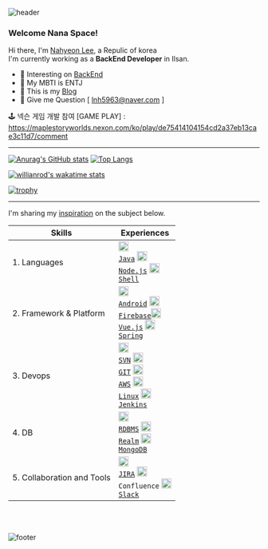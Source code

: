 ![header](https://capsule-render.vercel.app/api?type=shark&color=0:CCE5FF,100:3399FF&text=💻⚙️🔧&animation=twinkling&fontSize=70&fontAlign=19&height=180)

<!-- [![Hits](https://hits.seeyoufarm.com/api/count/incr/badge.svg?url=https%3A%2F%2Fgithub.com%2Fjogilsang&count_bg=%233DDB86&title_bg=%23073642&icon=android.svg&icon_color=%233DDB86&title=hits&edge_flat=false)](https://hits.seeyoufarm.com) -->

### Welcome Nana Space!

Hi there, I'm [Nahyeon Lee](https://www.linkedin.com/in/NahyeonLee), a Repulic of korea   
I'm currently working as a <b>BackEnd Developer</b> in Ilsan.

<!-- - 📱  interesting on [Android](https://github.com/jogilsang/manual-android/tree/master/0.Android) -->
- 🌱 Interesting on [BackEnd](https://github.com/sksmsdlskgus)  
- 🐳 My MBTI is ENTJ
- 🤙 This is my [Blog](https://velog.io/@lnh03280) 
- 💬 Give me Question [ lnh5963@naver.com ]

🕹️ 넥슨 게임 개발 참여 [GAME PLAY] : https://maplestoryworlds.nexon.com/ko/play/de75414104154cd2a37eb13cae3c11d7/comment

---

[![Anurag's GitHub stats](https://github-readme-stats.vercel.app/api?username=sksmsdlskgus&line_height=24&hide_rank=true&&layout=compact&theme=white)](https://github.com/sksmsdlskgus/sksmsdlskgus)
[![Top Langs](https://github-readme-stats.vercel.app/api/top-langs/?username=sksmsdlskgus&layout=compact&langs_count=8&theme=white)](https://github.com/sksmsdlskgus?tab=repositories&q=&type=&language=java&sort=)

<!-- IDE의 활동이 기록 -->
[![willianrod's wakatime stats](https://github-readme-stats.vercel.app/api/wakatime?username=sksmsdlskgus)](https://wakatime.com/@sksmsdlskgus)

<!-- 배경화면 트로피 설정 -->
[![trophy](https://github-profile-trophy.vercel.app/?username=sksmsdlskgus&theme=flat&column=7)](https://github.com/ryo-ma/github-profile-trophy)

---


I'm sharing my [inspiration](https://blog.naver.com/) on the subject below.   

|Skills|Experiences|
|---|---|
|1. Languages|<code><img alt = "1.1 Java" height="20" src="https://cdn.icon-icons.com/icons2/2108/PNG/512/java_icon_130901.png"> <a href="https://github.com/jogilsang/dev/tree/master/1.java">Java</a></code> <code><img alt = "1.3 Node.js" height="20" src="https://cdn.icon-icons.com/icons2/2415/PNG/512/nodejs_plain_logo_icon_146409.png"> <a href="https://github.com/jogilsang/code/tree/master/2.nodejs">Node.js</a></code> <code><img alt = "1.4 shell" height="20" src="https://cdn4.iconfinder.com/data/icons/proglyphs-computers-and-development/512/Terminal-512.png"> <a href="https://github.com/jogilsang/devops/tree/master/4.linux/shell">Shell</a></code> |
|2. Framework & Platform| <code><img alt = "2.1 Android" height="20" src="https://cdn.icon-icons.com/icons2/836/PNG/512/Android_icon-icons.com_66772.png"> <a href="https://github.com/jogilsang/code/tree/master/3.android">Android</a></code> <code><img alt = "2.2 Firebase" height="20" src="https://cdn.icon-icons.com/icons2/691/PNG/512/google_firebase_icon-icons.com_61475.png"> <a href="https://github.com/jogilsang/code/tree/master/3.android/1.Firebase">Firebase</a></code><code><img alt = "2.4 Vue" height="20" src="https://cdn.icon-icons.com/icons2/2107/PNG/512/file_type_vue_icon_130078.png"> <a href="https://github.com/jogilsang/code/tree/master/6.vuejs">Vue.js</a></code> <code><img alt = "2.5 Spring" height="20" src="https://cdn.icon-icons.com/icons2/1250/PNG/512/1494258020-leafspringplantecologygreen_84346.png"> <a href="https://github.com/jogilsang/code/tree/master/7.spring">Spring</a></code> |
|3. Devops|<code><img alt = "3.1 SVN" height="20" src="https://cdn.icon-icons.com/icons2/2107/PNG/512/file_type_subversion_icon_130138.png"> <a href="https://github.com/jogilsang/devops/tree/master/13.scm/2.svn">SVN</a></code> <code><img alt = "3.2 GIT" height="20" src="https://cdn.icon-icons.com/icons2/2107/PNG/512/file_type_git_icon_130581.png"> <a href="https://github.com/jogilsang/devops/tree/master/13.scm/1.git">GIT</a></code> <code><img alt = "3.3 AWS" height="20" src="https://cdn.icon-icons.com/icons2/2107/PNG/512/file_type_aws_icon_130732.png"> <a href="https://github.com/jogilsang/devops/tree/master/1.aws">AWS</a></code> <code><img alt = "3.4 Linux" height="20" src="https://cdn.icon-icons.com/icons2/195/PNG/256/OS_Linux_23399.png"> <a href="https://github.com/jogilsang/devops/tree/master/4.linux">Linux</a></code> <code><img alt = "3.5 Jenkins" height="20" src="https://cdn.icon-icons.com/icons2/2107/PNG/512/file_type_jenkins_icon_130515.png"> <a href="https://github.com/jogilsang/manual-devops/tree/master/3.jenkins">Jenkins</a></code> |
|4. DB|<code><img alt = "4.1 RDBMS" height="20" src="https://cdn.icon-icons.com/icons2/2107/PNG/512/file_type_light_db_icon_130469.png"> <a href="https://github.com/jogilsang/manual-db">RDBMS</a></code> <code><img alt = "4.2 Realm" height="20" src="https://pbs.twimg.com/profile_images/1364973913554497536/_ut-Y6_f_400x400.jpg"> <a href="https://github.com/jogilsang/manual-db/tree/master/3.realm">Realm</a></code> <code><img alt = "4.3 MongoDB" height="20" src="https://cdn.icon-icons.com/icons2/2107/PNG/512/file_type_mongo_icon_130383.png"> <a href="https://github.com/jogilsang/manual-db/tree/master/6.mongoDB">MongoDB</a></code> |
|5. Collaboration and Tools|<code><img alt = "5.1 JIRA" height="20" src="https://cdn.icon-icons.com/icons2/2429/PNG/512/jira_logo_icon_147274.png"> <a href="https://github.com/jogilsang/manual-jira">JIRA</a></code> <code><img alt = "5.2 Confluence" height="20" src="https://cdn.icon-icons.com/icons2/2429/PNG/512/confluence_logo_icon_147305.png"> Confluence</code> <code><img alt = "5.3 Slack" height="20" src="https://cdn.icon-icons.com/icons2/2429/PNG/512/slack_logo_icon_147236.png"> <a href="https://github.com/jogilsang/manual-slack">Slack</a></code>|
<br>
<br>

![footer](https://capsule-render.vercel.app/api?type=shark&color=0:CCE5FF,100:3399FF&height=180&section=footer)
